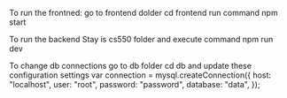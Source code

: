 To run the frontned:
go to frontend dolder cd frontend
run command npm start

To run the backend
Stay is cs550 folder and execute command npm run dev

To change db connections
go to db folder cd db
and update these configuration settings
var connection = mysql.createConnection({
host: "localhost",
user: "root",
password: "password",
database: "data",
});
